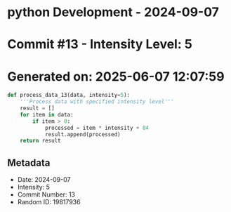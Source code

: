 ﻿# python Development - 2024-09-07
# Commit #13 - Intensity Level: 5
# Generated on: 2025-06-07 12:07:59
```python
def process_data_13(data, intensity=5):
    '''Process data with specified intensity level'''
    result = []
    for item in data:
        if item > 0:
            processed = item * intensity + 84
            result.append(processed)
    return result
```
## Metadata
- Date: 2024-09-07
- Intensity: 5
- Commit Number: 13
- Random ID: 19817936
